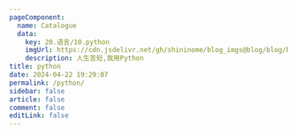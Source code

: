 ```yaml
---
pageComponent:
  name: Catalogue
  data:
    key: 20.语言/10.python
    imgUrl: https://cdn.jsdelivr.net/gh/shininome/blog_imgs@blog/blog/basic/python.png
    description: 人生苦短,我用Python
title: python
date: 2024-04-22 19:29:07
permalink: /python/
sidebar: false
article: false
comment: false
editLink: false
---
```

